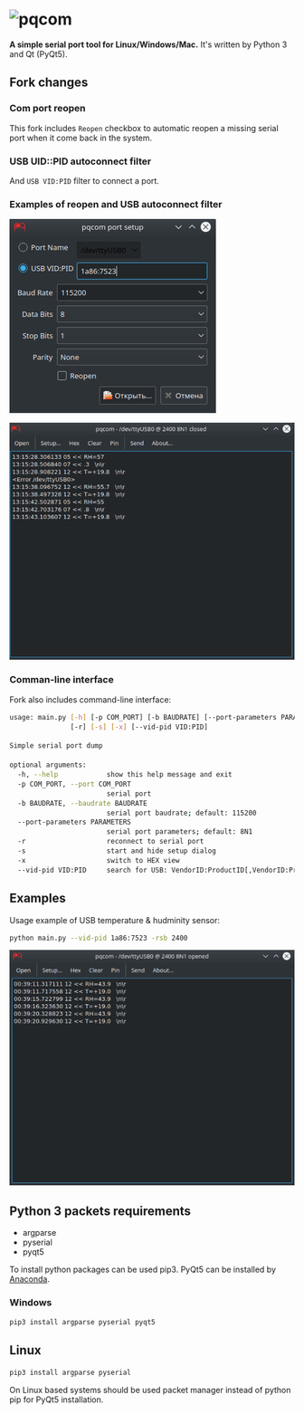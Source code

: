 ![pqcom](pqcom/img/pqcom-logo-expanded.png)
===========================================

**A simple serial port tool for Linux/Windows/Mac.**
It's written by Python 3 and Qt (PyQt5).

## Fork changes

### Com port reopen

This fork includes `Reopen` checkbox to automatic reopen a missing serial port when it come back in the system.

### USB UID::PID autoconnect filter

And `USB VID:PID` filter to connect a port.

### Examples of reopen and USB autoconnect filter

![pqcom com port setup](preview/pqcom-setup.png)

![pqcom with com port opened](preview/pqcom-reconnect.png)

### Comman-line interface

Fork also includes command-line interface:

```sh
usage: main.py [-h] [-p COM_PORT] [-b BAUDRATE] [--port-parameters PARAMETERS]
               [-r] [-s] [-x] [--vid-pid VID:PID]

Simple serial port dump

optional arguments:
  -h, --help            show this help message and exit
  -p COM_PORT, --port COM_PORT
                        serial port
  -b BAUDRATE, --baudrate BAUDRATE
                        serial port baudrate; default: 115200
  --port-parameters PARAMETERS
                        serial port parameters; default: 8N1
  -r                    reconnect to serial port
  -s                    start and hide setup dialog
  -x                    switch to HEX view
  --vid-pid VID:PID     search for USB: VendorID:ProductID[,VendorID:ProductID[...]]; example: 03eb:2404,03eb:6124
```

## Examples

Usage example of USB temperature & hudminity sensor:

```sh
python main.py --vid-pid 1a86:7523 -rsb 2400
```

![pqcom with com port opened](preview/pqcom-opened.png)

## Python 3 packets requirements

-	argparse
-	pyserial
-	pyqt5

To install python packages can be used pip3. PyQt5 can be installed by [Anaconda](https://docs.continuum.io/anaconda/pkg-docs).

### Windows

```sh
pip3 install argparse pyserial pyqt5
```

## Linux

```sh
pip3 install argparse pyserial
```

On Linux based systems should be used packet manager instead of python pip for PyQt5 installation.
